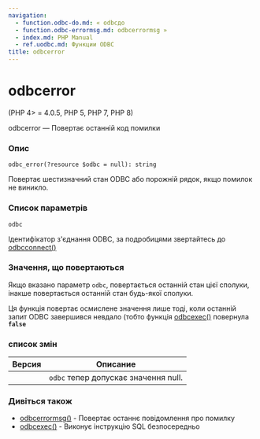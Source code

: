 ```yaml
---
navigation:
  - function.odbc-do.md: « odbcдо
  - function.odbc-errormsg.md: odbcerrormsg »
  - index.md: PHP Manual
  - ref.uodbc.md: Функции ODBC
title: odbcerror
---
```

# odbcerror

(PHP 4> = 4.0.5, PHP 5, PHP 7, PHP 8)

odbcerror — Повертає останній код помилки

### Опис

```methodsynopsis
odbc_error(?resource $odbc = null): string
```

Повертає шестизначний стан ODBC або порожній рядок, якщо помилок не виникло.

### Список параметрів

`odbc`

Ідентифікатор з'єднання ODBC, за подробицями звертайтесь до [odbcconnect()](function.odbc-connect.md)

### Значення, що повертаються

Якщо вказано параметр `odbc`, повертається останній стан цієї сполуки, інакше повертається останній стан будь-якої сполуки.

Ця функція повертає осмислене значення лише тоді, коли останній запит ODBC завершився невдало (тобто функція [odbcexec()](function.odbc-exec.md) повернула **`false`**

### список змін

| Версия | Описание |
| --- | --- |
|  | `odbc` тепер допускає значення null. |

### Дивіться також

-   [odbcerrormsg()](function.odbc-errormsg.md) - Повертає останнє повідомлення про помилку
-   [odbcexec()](function.odbc-exec.md) - Виконує інструкцію SQL безпосередньо
